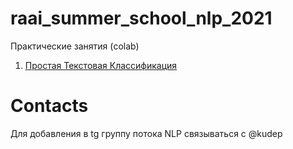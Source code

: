 # raai_summer_school_nlp_2021


Практические занятия (colab)
1. [Простая Текстовая Классификация](https://colab.research.google.com/drive/1ejsJbljP2Pf5svPY1Xqyr_Aro6a1BYTt?usp=sharing )


# Contacts
Для добавления в tg группу потока NLP связываться с  @kudep